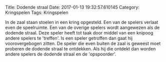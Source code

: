 Title: Dodende straal
Date: 2017-01-13 19:32:57.610145
Category: Kringspelen
Tags: Kringspelen

In de zaal staan stoelen in een kring opgesteld. Een van de spelers verlaat even de speelruimte. Een van de overige spelers wordt aangewezen als de dodende straal. Deze speler heeft tot taak door middel van een knipoog andere spelers te 'treffen'.
Is een speler getroffen dan gaat hij voorovergebogen zitten.
De speler die even buiten de zaal is geweest moet proberen de dodende straal te ontdekken. Als hij die ontdekt dan worden andere spelers de dodende straal en de 'opspoorder'.